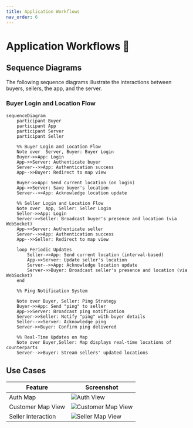 ```yaml
---
title: Application Workflows
nav_order: 6
---
```


# Application Workflows 📜

## Sequence Diagrams

The following sequence diagrams illustrate the interactions between buyers, sellers, the app, and the server.

### Buyer Login and Location Flow

```mermaid
sequenceDiagram
    participant Buyer
    participant App
    participant Server
    participant Seller

    %% Buyer Login and Location Flow
    Note over  Server, Buyer: Buyer Login  
    Buyer->>App: Login
    App->>Server: Authenticate buyer
    Server-->>App: Authentication success
    App-->>Buyer: Redirect to map view

    Buyer->>App: Send current location (on login)
    App->>Server: Save buyer's location
    Server-->>App: Acknowledge location update

    %% Seller Login and Location Flow
    Note over  App, Seller: Seller Login  
    Seller->>App: Login
    Server->>Seller: Broadcast buyer's presence and location (via WebSocket)
    App->>Server: Authenticate seller
    Server-->>App: Authentication success
    App-->>Seller: Redirect to map view

    loop Periodic Updates
        Seller->>App: Send current location (interval-based)
        App->>Server: Update seller's location
        Server-->>App: Acknowledge location update
        Server->>Buyer: Broadcast seller's presence and location (via WebSocket)
    end

    %% Ping Notification System
    
    Note over Buyer, Seller: Ping Strategy
    Buyer->>App: Send "ping" to seller
    App->>Server: Broadcast ping notification
    Server->>Seller: Notify "ping" with buyer details
    Seller-->>Server: Acknowledge ping
    Server->>Buyer: Confirm ping delivered

    %% Real-Time Updates on Map
    Note over Buyer,Seller: Map displays real-time locations of counterparts
    Server-->>Buyer: Stream sellers' updated locations

```

## Use Cases

| Feature              | Screenshot                     |
|----------------------|---------------------------------|
| Auth Map             | ![Auth  View](https://github.com/user-attachments/assets/a3677269-4d81-4c03-9a70-d2265abb583e) |
| Customer Map View    | ![Customer Map View](https://github.com/user-attachments/assets/65410963-fe23-470a-9018-e465d6c8f4f6) |
| Seller Interaction   | ![Seller Map View](https://github.com/user-attachments/assets/2a8f014f-6885-4b18-8692-0de5c03ecedd) |